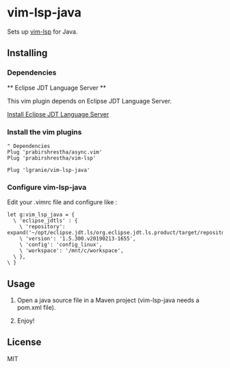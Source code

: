 # vim-lsp-java

Sets up [vim-lsp](https://github.com/prabirshrestha/vim-lsp) for Java.

## Installing

### Dependencies

** Eclipse JDT Language Server **

This vim plugin depends on Eclipse JDT Language Server.

[Install Eclipse JDT Language Server](https://github.com/eclipse/eclipse.jdt.ls#building-from-the-command-line)

### Install the vim plugins

```viml
" Dependencies
Plug 'prabirshrestha/async.vim'
Plug 'prabirshrestha/vim-lsp'

Plug 'lgranie/vim-lsp-java'
```

### Configure vim-lsp-java

Edit your .vimrc file and configure like :

```" vim-lsp-java
let g:vim_lsp_java = {
  \ 'eclipse_jdtls' : {
    \ 'repository': expand('~/opt/eclipse.jdt.ls/org.eclipse.jdt.ls.product/target/repository'),
    \ 'version': '1.5.300.v20190213-1655',
    \ 'config': 'config_linux',
    \ 'workspace': '/mnt/c/workspace',
  \ },
\ }
```

## Usage

1. Open a java source file in a Maven project (vim-lsp-java needs a pom.xml file).

2. Enjoy!

## License

MIT
